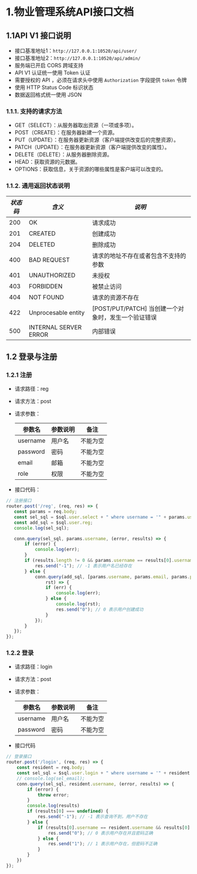 # 1.物业管理系统API接口文档
## 1.1API V1 接口说明
   - 接口基准地址1：`http://127.0.0.1:10520/api/user/`
   - 接口基准地址2：`http://127.0.0.1:10520/api/admin/`
   - 服务端已开启 CORS 跨域支持
   - API V1 认证统一使用 Token 认证
   - 需要授权的 API ，必须在请求头中使用 `Authorization` 字段提供 `token` 令牌
   - 使用 HTTP Status Code 标识状态
   - 数据返回格式统一使用 JSON

### 1.1.1. 支持的请求方法
- GET（SELECT）：从服务器取出资源（一项或多项）。
- POST（CREATE）：在服务器新建一个资源。
- PUT（UPDATE）：在服务器更新资源（客户端提供改变后的完整资源）。
- PATCH（UPDATE）：在服务器更新资源（客户端提供改变的属性）。
- DELETE（DELETE）：从服务器删除资源。
- HEAD：获取资源的元数据。
- OPTIONS：获取信息，关于资源的哪些属性是客户端可以改变的。

### 1.1.2. 通用返回状态说明
| *状态码* | *含义*                | *说明*                                              |
| -------- | --------------------- | --------------------------------------------------- |
| 200      | OK                    | 请求成功                                            |
| 201      | CREATED               | 创建成功                                            |
| 204      | DELETED               | 删除成功                                            |
| 400      | BAD REQUEST           | 请求的地址不存在或者包含不支持的参数                |
| 401      | UNAUTHORIZED          | 未授权                                              |
| 403      | FORBIDDEN             | 被禁止访问                                          |
| 404      | NOT FOUND             | 请求的资源不存在                                    |
| 422      | Unprocesable entity   | [POST/PUT/PATCH] 当创建一个对象时，发生一个验证错误 |
| 500      | INTERNAL SERVER ERROR | 内部错误                                            |

## 1.2 登录与注册
### 1.2.1 注册
- 请求路径：reg
- 请求方法：post
- 请求参数：

  | 参数名   | 参数说明 | 备注     |
  | -------- | -------- | -------- |
  | username | 用户名   | 不能为空 |
  | password | 密码     | 不能为空 |
  | email    | 邮箱     | 不能为空 |
  | role     | 权限     | 不能为空 |

 - 接口代码：
 ```js
// 注册接口
router.post('/reg', (req, res) => {
	const params = req.body;
	const sel_sql = $sql.user.select + " where username = '" + params.username + "'";
	const add_sql = $sql.user.reg;
	console.log(sel_sql);

	conn.query(sel_sql, params.username, (error, results) => {
		if (error) {
			console.log(err);
		}
		if (results.length != 0 && params.username == results[0].username) {
			res.send("-1"); // -1 表示用户名已经存在
		} else {
			conn.query(add_sql, [params.username, params.email, params.password, params.role], (err,
				rst) => {
				if (err) {
					console.log(err);
				} else {
					console.log(rst);
					res.send("0"); // 0 表示用户创建成功
				}
			});
		}
	});
});
```

### 1.2.2 登录
- 请求路径：login
- 请求方法：post
- 请求参数：

  | 参数名   | 参数说明 | 备注     |
  | -------- | -------- | -------- |
  | username | 用户名   | 不能为空 |
  | password | 密码     | 不能为空 |

 - 接口代码
```js
// 登录接口
router.post('/login', (req, res) => {
	const resident = req.body;
	const sel_sql = $sql.user.login + " where username = '" + resident.username + "'";
	// console.log(sel_email);
	conn.query(sel_sql, resident.username, (error, results) => {
		if (error) {
			throw error;
		}
		console.log(results)
		if (results[0] === undefined) {
			res.send("-1"); // -1 表示查询不到，用户不存在
		} else {
			if (results[0].username == resident.username && results[0].password == resident.password) {
				res.send("0"); // 0 表示用户存在并且密码正确
			} else {
				res.send("1"); // 1 表示用户存在，但密码不正确
			}
		}
	})
});
```